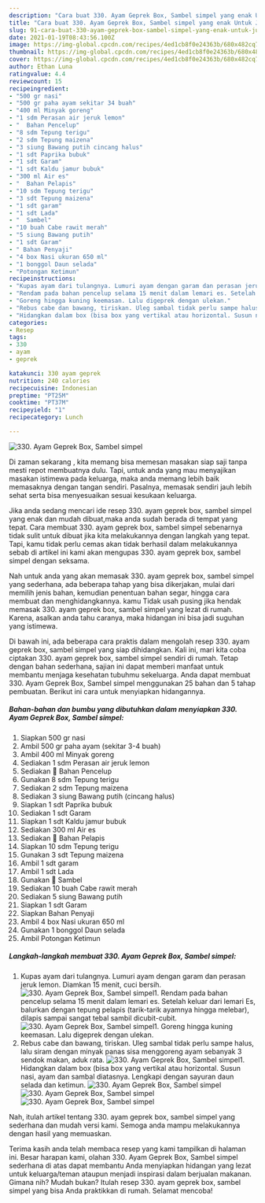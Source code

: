 ```yaml
---
description: "Cara buat 330. Ayam Geprek Box, Sambel simpel yang enak Untuk Jualan"
title: "Cara buat 330. Ayam Geprek Box, Sambel simpel yang enak Untuk Jualan"
slug: 91-cara-buat-330-ayam-geprek-box-sambel-simpel-yang-enak-untuk-jualan
date: 2021-01-19T08:43:56.100Z
image: https://img-global.cpcdn.com/recipes/4ed1cb8f0e24363b/680x482cq70/330-ayam-geprek-box-sambel-simpel-foto-resep-utama.jpg
thumbnail: https://img-global.cpcdn.com/recipes/4ed1cb8f0e24363b/680x482cq70/330-ayam-geprek-box-sambel-simpel-foto-resep-utama.jpg
cover: https://img-global.cpcdn.com/recipes/4ed1cb8f0e24363b/680x482cq70/330-ayam-geprek-box-sambel-simpel-foto-resep-utama.jpg
author: Ethan Luna
ratingvalue: 4.4
reviewcount: 15
recipeingredient:
- "500 gr nasi"
- "500 gr paha ayam sekitar 34 buah"
- "400 ml Minyak goreng"
- "1 sdm Perasan air jeruk lemon"
- "  Bahan Pencelup"
- "8 sdm Tepung terigu"
- "2 sdm Tepung maizena"
- "3 siung Bawang putih cincang halus"
- "1 sdt Paprika bubuk"
- "1 sdt Garam"
- "1 sdt Kaldu jamur bubuk"
- "300 ml Air es"
- "  Bahan Pelapis"
- "10 sdm Tepung terigu"
- "3 sdt Tepung maizena"
- "1 sdt garam"
- "1 sdt Lada"
- "  Sambel"
- "10 buah Cabe rawit merah"
- "5 siung Bawang putih"
- "1 sdt Garam"
- " Bahan Penyaji"
- "4 box Nasi ukuran 650 ml"
- "1 bonggol Daun selada"
- "Potongan Ketimun"
recipeinstructions:
- "Kupas ayam dari tulangnya. Lumuri ayam dengan garam dan perasan jeruk lemon. Diamkan 15 menit, cuci bersih."
- "Rendam pada bahan pencelup selama 15 menit dalam lemari es. Setelah keluar dari lemari Es, balurkan dengan tepung pelapis (tarik-tarik ayamnya hingga melebar), dilapis sampai sangat tebal sambil dicubit-cubit."
- "Goreng hingga kuning keemasan. Lalu digeprek dengan ulekan."
- "Rebus cabe dan bawang, tiriskan. Uleg sambal tidak perlu sampe halus, lalu siram dengan minyak panas sisa menggoreng ayam sebanyak 3 sendok makan, aduk rata."
- "Hidangkan dalam box (bisa box yang vertikal atau horizontal. Susun nasi, ayam dan sambal diatasnya. Lengkapi dengan sayuran daun selada dan ketimun."
categories:
- Resep
tags:
- 330
- ayam
- geprek

katakunci: 330 ayam geprek 
nutrition: 240 calories
recipecuisine: Indonesian
preptime: "PT25M"
cooktime: "PT37M"
recipeyield: "1"
recipecategory: Lunch

---
```



![330. Ayam Geprek Box, Sambel simpel](https://img-global.cpcdn.com/recipes/4ed1cb8f0e24363b/680x482cq70/330-ayam-geprek-box-sambel-simpel-foto-resep-utama.jpg)

Di zaman  sekarang , kita memang bisa memesan masakan siap saji tanpa mesti repot membuatnya dulu. Tapi, untuk anda yang mau menyajikan masakan istimewa pada keluarga, maka anda memang lebih baik memasaknya dengan tangan sendiri. Pasalnya, memasak sendiri jauh lebih sehat serta bisa menyesuaikan sesuai kesukaan keluarga.

Jika anda sedang mencari ide resep 330. ayam geprek box, sambel simpel yang enak dan mudah dibuat,maka anda sudah berada di tempat yang tepat. Cara membuat 330. ayam geprek box, sambel simpel  sebenarnya tidak sulit untuk dibuat jika kita melakukannya dengan langkah yang tepat. Tapi, kamu tidak perlu cemas akan tidak berhasil dalam melakukannya 
sebab di artikel ini kami akan mengupas 330. ayam geprek box, sambel simpel dengan seksama.  



Nah untuk anda yang akan memasak 330. ayam geprek box, sambel simpel yang sederhana, ada beberapa tahap yang bisa dikerjakan, mulai dari memilih jenis bahan, kemudian penentuan bahan segar, hingga cara membuat dan menghidangkannya. kamu Tidak usah pusing jika hendak memasak 330. ayam geprek box, sambel simpel yang lezat di rumah. Karena, asalkan anda  tahu caranya, maka hidangan ini bisa jadi suguhan yang istimewa.

Di bawah ini, ada beberapa cara praktis  dalam mengolah resep 330. ayam geprek box, sambel simpel yang siap dihidangkan. Kali ini, mari kita coba ciptakan 330. ayam geprek box, sambel simpel sendiri di rumah. Tetap dengan bahan sederhana, sajian ini dapat memberi manfaat untuk membantu menjaga kesehatan tubuhmu sekeluarga. Anda dapat membuat 330. Ayam Geprek Box, Sambel simpel menggunakan 25 bahan dan 5 tahap pembuatan. Berikut ini cara untuk menyiapkan hidangannya.

<!--inarticleads1-->

##### Bahan-bahan dan bumbu yang dibutuhkan dalam menyiapkan 330. Ayam Geprek Box, Sambel simpel:

1. Siapkan 500 gr nasi
1. Ambil 500 gr paha ayam (sekitar 3-4 buah)
1. Ambil 400 ml Minyak goreng
1. Sediakan 1 sdm Perasan air jeruk lemon
1. Sediakan  🌸 Bahan Pencelup
1. Gunakan 8 sdm Tepung terigu
1. Sediakan 2 sdm Tepung maizena
1. Sediakan 3 siung Bawang putih (cincang halus)
1. Siapkan 1 sdt Paprika bubuk
1. Sediakan 1 sdt Garam
1. Siapkan 1 sdt Kaldu jamur bubuk
1. Sediakan 300 ml Air es
1. Sediakan  🌸 Bahan Pelapis
1. Siapkan 10 sdm Tepung terigu
1. Gunakan 3 sdt Tepung maizena
1. Ambil 1 sdt garam
1. Ambil 1 sdt Lada
1. Gunakan  🌸 Sambel
1. Sediakan 10 buah Cabe rawit merah
1. Sediakan 5 siung Bawang putih
1. Siapkan 1 sdt Garam
1. Siapkan  Bahan Penyaji
1. Ambil 4 box Nasi ukuran 650 ml
1. Gunakan 1 bonggol Daun selada
1. Ambil Potongan Ketimun




<!--inarticleads2-->

##### Langkah-langkah membuat 330. Ayam Geprek Box, Sambel simpel:

1. Kupas ayam dari tulangnya. Lumuri ayam dengan garam dan perasan jeruk lemon. Diamkan 15 menit, cuci bersih.
<img src="//assets-global.cpcdn.com/assets/icons/button_play-2c75c40dde080a61004c1f40b05d8f140eaff45d7e9e6481dc71c63d2e7c4909.png" alt="330. Ayam Geprek Box, Sambel simpel">1. Rendam pada bahan pencelup selama 15 menit dalam lemari es. Setelah keluar dari lemari Es, balurkan dengan tepung pelapis (tarik-tarik ayamnya hingga melebar), dilapis sampai sangat tebal sambil dicubit-cubit.
<img src="//assets-global.cpcdn.com/assets/icons/button_play-2c75c40dde080a61004c1f40b05d8f140eaff45d7e9e6481dc71c63d2e7c4909.png" alt="330. Ayam Geprek Box, Sambel simpel">1. Goreng hingga kuning keemasan. Lalu digeprek dengan ulekan.
1. Rebus cabe dan bawang, tiriskan. Uleg sambal tidak perlu sampe halus, lalu siram dengan minyak panas sisa menggoreng ayam sebanyak 3 sendok makan, aduk rata.
<img src="//assets-global.cpcdn.com/assets/icons/button_play-2c75c40dde080a61004c1f40b05d8f140eaff45d7e9e6481dc71c63d2e7c4909.png" alt="330. Ayam Geprek Box, Sambel simpel">1. Hidangkan dalam box (bisa box yang vertikal atau horizontal. Susun nasi, ayam dan sambal diatasnya. Lengkapi dengan sayuran daun selada dan ketimun.
<img src="//assets-global.cpcdn.com/assets/icons/button_play-2c75c40dde080a61004c1f40b05d8f140eaff45d7e9e6481dc71c63d2e7c4909.png" alt="330. Ayam Geprek Box, Sambel simpel"><img src="//assets-global.cpcdn.com/assets/icons/button_play-2c75c40dde080a61004c1f40b05d8f140eaff45d7e9e6481dc71c63d2e7c4909.png" alt="330. Ayam Geprek Box, Sambel simpel"><img src="//assets-global.cpcdn.com/assets/icons/button_play-2c75c40dde080a61004c1f40b05d8f140eaff45d7e9e6481dc71c63d2e7c4909.png" alt="330. Ayam Geprek Box, Sambel simpel">



Nah, itulah artikel tentang  330. ayam geprek box, sambel simpel  yang sederhana dan mudah versi kami. Semoga anda mampu melakukannya dengan hasil yang memuaskan. 

Terima kasih anda telah membaca resep yang kami tampilkan di halaman ini. Besar harapan kami, olahan  330. Ayam Geprek Box, Sambel simpel sederhana di atas dapat membantu Anda menyiapkan hidangan yang lezat untuk keluarga/teman ataupun menjadi inspirasi dalam berjualan makanan. Gimana nih? Mudah bukan? Itulah resep 330. ayam geprek box, sambel simpel yang bisa Anda praktikkan di rumah. Selamat mencoba!

